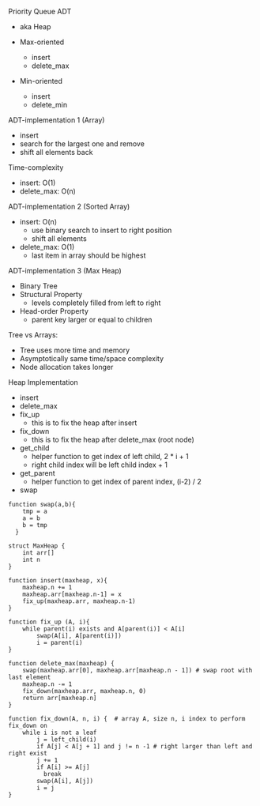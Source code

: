 Priority Queue ADT
- aka Heap


- Max-oriented
  - insert
  - delete_max
- Min-oriented
  - insert
  - delete_min

ADT-implementation 1 (Array)
- insert
- search for the largest one and remove
- shift all elements back

Time-complexity
- insert: O(1)
- delete_max: O(n)

ADT-implementation 2 (Sorted Array)
- insert: O(n)
  - use binary search to insert to right position
  - shift all elements
- delete_max: O(1)
  - last item in array should be highest

ADT-implementation 3 (Max Heap)
- Binary Tree
- Structural Property
  - levels completely filled from left to right
- Head-order Property
  - parent key larger or equal to children


Tree vs Arrays:
- Tree uses more time and memory
- Asymptotically same time/space complexity
- Node allocation takes longer


Heap Implementation
- insert
- delete_max
- fix_up
  - this is to fix the heap after insert
- fix_down
  - this is to fix the heap after delete_max (root node)
- get_child
  - helper function to get index of left child, 2 * i + 1
  - right child index will be left child index + 1
- get_parent
  - helper function to get index of parent index, (i-2) / 2
- swap
```
function swap(a,b){
    tmp = a
    a = b
    b = tmp
  }
```

```
struct MaxHeap {
    int arr[]
    int n
}
```
```
function insert(maxheap, x){
    maxheap.n += 1
    maxheap.arr[maxheap.n-1] = x
    fix_up(maxheap.arr, maxheap.n-1)
}

function fix_up (A, i){
    while parent(i) exists and A[parent(i)] < A[i]
        swap(A[i], A[parent(i)])
        i = parent(i)
}

function delete_max(maxheap) {
    swap(maxheap.arr[0], maxheap.arr[maxheap.n - 1]) # swap root with last element
    maxheap.n -= 1
    fix_down(maxheap.arr, maxheap.n, 0)
    return arr[maxheap.n]
}

function fix_down(A, n, i) {  # array A, size n, i index to perform fix_down on
    while i is not a leaf
        j = left_child(i)
        if A[j] < A[j + 1] and j != n -1 # right larger than left and right exist
        j += 1
        if A[i] >= A[j]
          break
        swap(A[i], A[j])
        i = j
}
```
